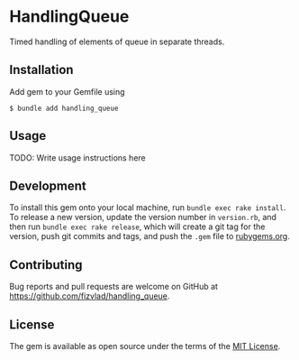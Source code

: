 # HandlingQueue

Timed handling of elements of queue in separate threads.

## Installation

Add gem to your Gemfile using

	$ bundle add handling_queue

## Usage

TODO: Write usage instructions here

## Development

To install this gem onto your local machine, run `bundle exec rake install`. To release a new version, update the version number in `version.rb`, and then run `bundle exec rake release`, which will create a git tag for the version, push git commits and tags, and push the `.gem` file to [rubygems.org](https://rubygems.org).

## Contributing

Bug reports and pull requests are welcome on GitHub at https://github.com/fizvlad/handling_queue.


## License

The gem is available as open source under the terms of the [MIT License](https://opensource.org/licenses/MIT).
